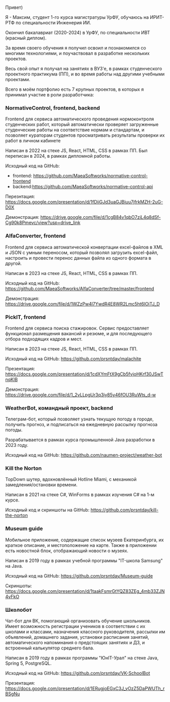 Привет)

Я - Максим, студент 1-го курса магистратуры УрФУ, обучаюсь на ИРИТ-РТФ по специальности Инженерия ИИ.

Окончил бакалавриат (2020-2024) в УрФУ, по специальности ИВТ (красный диплом).

За время своего обучения я получил освоил и познакомился со многими технологиями, и поучаствовал в разработке нескольких проектов.

Весь свой опыт я получал на занятиях в ВУЗ'е, в рамках студенческого проектного практикума (ПП), и во время работы над другими учебными проектами.

Всего в моём портфолио есть 7 крупных проектов, в которых я принимал участие в роли разработчика:

### NormativeControl, frontend, backend

Frontend для сервиса автоматического проведения нормоконтроля студенческих работ, который автоматически проверяет загруженные студенческие работы на соответствие нормам и стандартам, и позволяет кураторам студентов просматривать результаты проверки их работ в личном кабинете

Написан в 2022 на стеке JS, React, HTML, CSS в рамках ПП. Был переписан в 2024, в рамках дипломной работы.

Исходный код на GitHub:
- frontend: https://github.com/MaeaSoftworks/normative-control-frontend
- backend:https://github.com/MaeaSoftworks/normative-control-api

Перезнтация: https://docs.google.com/presentation/d/1fDiiGJd3uaGJBiuu7jfrkMZH-2uG-D0X

Демонстрация: https://drive.google.com/file/d/1cgB84v1qbO7ziL4q8dSf-Cg90k8Pmevc/view?usp=drive_link

### AlfaConverter, frontend

Frontend для сервиса автоматической конвертации excel-файлов в XML и JSON с умным переносом, который позволял загрузить excel-файл, настроить и провести перенос данных файла из одного формата в другой.

Написан в 2023 на стеке JS, React, HTML, CSS в рамках ПП.

Исходный код на GitHub: https://github.com/MaeaSoftworks/AlfaConverter/tree/master/frontend

Демонстрация: https://drive.google.com/file/d/1WZzPw4l7YwdR4E8WR2Lmc5ht6lOiTJ_D

### PickIT, frontend

Frontend для сервиса поиска стажировок. Сервис предоставляет функционал размещения вакансий и резюме, и для последующего отбора подходящих кадров и мест.

Написан в 2023 на стеке JS, React, HTML, CSS в рамках ПП.

Исходный код на GitHub: https://github.com/prsntday/malachite

Презентация: https://docs.google.com/presentation/d/1cdXYmFtX9gCb5fvjoHKrf30JSwTnqKlB

Демонстрация: https://drive.google.com/file/d/1_2vLLpgUr3q3iy85y46fOU3RuWts_d-w

### WeatherBot, командный проект, backend

Телеграм-бот, который позволяет узнать текущую погоду в городе, получить прогноз, и подписаться на ежедневную рассылку прогноза погоды.

Разрабатывается в рамках курса промышленной Java разработки в 2023 году.

Исходный код на GitHub: https://github.com/naumen-project/weather-bot

### Kill the Norton

TopDown шутер, вдохновлённый Hotline Miami, с механикой замедления/остановки времени.

Написан в 2021 на стеке C#, WinForms в рамках изучения C# на 1-м курсе.

Исходный код и скриншоты на GitHub: https://github.com/prsntday/kill-the-norton

### Museum guide

Мобильное приложение, содержащие список музеев Екатеринбурга, их краткое описание, и местоположение на карте. Также в приложении есть новостной блок, отображающий новости о музеях.

Написан в 2019 году в рамках учебной программы "IT-школа Samsung" на Java.

Исходный код на GitHub: https://github.com/prsntday/Museum-guide

Скриншоты: https://docs.google.com/presentation/d/1taakFsmrGtYQZ83ZEg_4mb33ZJN4vFkO

### Школобот

Чат-бот для ВК, помогающий организовать обучение школьников. Имеет возможность регистрации учеников в соответствии с их школами и классами, назначения классного руководителя, рассылки им объявлений, домашнего задания, установки расписания занятий, автоматического напоминания о предстоящих занятиях и ДЗ, и встроенный калькулятор среднего бала.

Написан в 2019 году в рамках программы "ЮнIT-Урал" на стеке Java, Spring 5, PostgreSQL.

Исходный код на GitHub: https://github.com/prsntday/VK-SchoolBot

Презентация: https://docs.google.com/presentation/d/1ERugjoEGxC3J_vOzZ5DaPWUTh_rBSgNu

